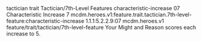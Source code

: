 <ability>
  <metadata>
    <class>tactician</class>
    <feature_type>trait</feature_type>
    <file_dpath>Tactician/7th-Level Features</file_dpath>
    <item_id>characteristic-increase</item_id>
    <item_index>07</item_index>
    <item_name>Characteristic Increase</item_name>
    <level>7</level>
    <scc>mcdm.heroes.v1:feature.trait.tactician.7th-level-feature:characteristic-increase</scc>
    <scdc>1.1.1:5.2.2.9:07</scdc>
    <source>mcdm.heroes.v1</source>
    <type>feature/trait/tactician/7th-level-feature</type>
  </metadata>
  <effects>
    <effect type="mundane">Your Might and Reason scores each increase to 5.</effect>
  </effects>
</ability>
